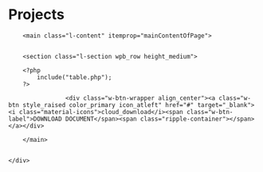 


<html class="no-touch js_active  vc_desktop  vc_transform  vc_transform " lang="en-US" prefix="og: http://ogp.me/ns#">
<?php include('header.php');?>
		
		
	









<div class="l-titlebar parallax_fixed size_large color_default">
<div class="l-titlebar-overlay" style="background-color:rgba(0,0,0,0.05)">
</div>
<div class="l-titlebar-h">
<div class="l-titlebar-content"><h1 itemprop="headline">Projects</h1></div>
</div>
</div>





<div class="l-main">
	<div class="l-main-h i-cf">

		<main class="l-content" itemprop="mainContentOfPage">

		
		<section class="l-section wpb_row height_medium">
<div class="l-section-h i-cf">
<div class="g-cols vc_row type_default valign_top">
<div class="vc_col-sm-12 wpb_column vc_column_container">
<div class="vc_column-inner">
		
		<?php 
			include("table.php");
		?>

<!-- <table id="gef_projects" class="display responsive nowra dataTable dtr-inline" cellspacing="0" width="80%" role="grid" aria-describedby="gef_projects_info"><thead>
            <tr role="row">	

            	<th class="sorting_desc" tabindex="0" aria-controls="gef_projects" rowspan="1" colspan="1" aria-label="ID: activate to sort column ascending" aria-sort="descending" style="">ID</th>
            	<th class="sorting" tabindex="0" aria-controls="gef_projects" rowspan="1" colspan="1" aria-label="Title: activate to sort column ascending" style="">Title</th>
            	<th class="sorting" tabindex="0" aria-controls="gef_projects" rowspan="1" colspan="1" aria-label="Focal Areas: activate to sort column ascending" style="">Objectives</th>
            	<th class="sorting" tabindex="0" aria-controls="gef_projects" rowspan="1" colspan="1" aria-label="Grant and Cofinancing: activate to sort column ascending" style="">Special PTF</th>
            	<th class="sorting" tabindex="0" aria-controls="gef_projects" rowspan="1" colspan="1" aria-label="Implementing Agencies: activate to sort column ascending" style="">Co-Financing</th>
            	<th class="sorting" tabindex="0" aria-controls="gef_projects" rowspan="1" colspan="1" aria-label="Fund Source: activate to sort column ascending" style="">Project Status</th>
            	<th class="sorting" tabindex="0" aria-controls="gef_projects" rowspan="1" colspan="1" aria-label="Fund Source: activate to sort column ascending" style="">Project Stories</th>
            	<th class="sorting" tabindex="0" aria-controls="gef_projects" rowspan="1" colspan="1" aria-label="Countries: activate to sort column ascending" style="">Countries</th>
            	<th class="sorting" tabindex="0" aria-controls="gef_projects" rowspan="1" colspan="1" aria-label="Countries: activate to sort column ascending" style="">Region</th>
            
            </tr>
        </thead>
        
        <tfoot>
            <tr>
            	<th rowspan="1" colspan="1">ID</th>
            	<th rowspan="1" colspan="1">Title</th>
            	<th rowspan="1" colspan="1">Objectives</th>
            	<th rowspan="1" colspan="1">Special PTF</th>
            	<th rowspan="1" colspan="1">Co-Financing</th>
            	<th rowspan="1" colspan="1" style="">Project Status</th>
            	<th rowspan="1" colspan="1" style="">Project Stories</th>
            	<th rowspan="1" colspan="1" style="">County</th>
            	<th rowspan="1" colspan="1" style="">Region</th>
            </tr>
          </tfoot>
    <tbody>
    	<tr role="row" class="odd">
	    	<td class="sorting_1" tabindex="0">10054</td>
	    	<td><a href="/project/promoting-climate-smart-livestock-management-dominican-republic">Promoting Climate-smart Livestock Management in the Dominican Republic</a></td>
	    	<td>Climate Change</td>
	    	<td>$1,540,585 <br> $8,141,408</td>
	    	<td>Food and Agriculture Organization</td>
	    	<td style=""><div style="max-height:150px;overflow-y:auto;">Dominican Republic</div></td>
	    	<td style="">GEF Trust Fund</td><td style="">GEF-6</td>
	    	<td style="">Project Approved</td>
    	</tr>
    </tbody>

    </table> -->	

			


					<div class="w-btn-wrapper align_center"><a class="w-btn style_raised color_primary icon_atleft" href="#" target="_blank"><i class="material-icons">cloud_download</i><span class="w-btn-label">DOWNLOAD DOCUMENT</span><span class="ripple-container"></span></a></div>
	



<div class="w-separator type_invisible size_medium thick_1 style_solid color_border cont_none"><span class="w-separator-h"></span></div>

</div></div></div></div></div></section>
		
		
			
		

		
		</main>

		
	</div>
</div>

</div> 


	

</body>

</html>
